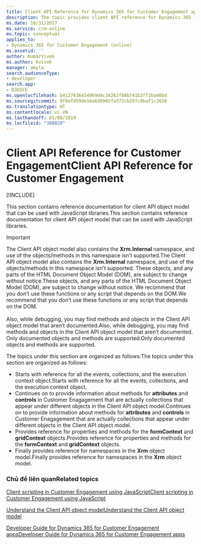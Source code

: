 ```yaml
---
title: Client API Reference for Dynamics 365 for Customer Engagement apps | MicrosoftDocs
description: The topic provides client API reference for Dynamics 365 for Customer Engagement apps.
ms.date: 10/31/2017
ms.service: crm-online
ms.topic: conceptual
applies_to:
- Dynamics 365 for Customer Engagement (online)
ms.assetid: ''
author: KumarVivek
ms.author: kvivek
manager: amyla
search.audienceType:
- developer
search.app:
- D365CE
ms.openlocfilehash: b4127636434969d4c34262f88b741b3ff1ba40bd
ms.sourcegitcommit: 9f0efd59de16a6d9902fa372cb25fc0baf1c2838
ms.translationtype: HT
ms.contentlocale: vi-VN
ms.lasthandoff: 01/08/2019
ms.locfileid: "388820"
---
```

# <a name="client-api-reference-for-customer-engagement"></a><span data-ttu-id="6c628-103">Client API Reference for Customer Engagement</span><span class="sxs-lookup"><span data-stu-id="6c628-103">Client API Reference for Customer Engagement</span></span>

[!INCLUDE[](../../includes/cc_applies_to_update_9_0_0.md)]

<span data-ttu-id="6c628-104">This section contains reference documentation for client API object model that can be used with JavaScript libraries.</span><span class="sxs-lookup"><span data-stu-id="6c628-104">This section contains reference documentation for client API object model that can be used with JavaScript libraries.</span></span>

> [!IMPORTANT]
> <span data-ttu-id="6c628-105">The Client API object model also contains the **Xrm.Internal** namespace, and use of the objects/methods in this namespace isn’t supported.</span><span class="sxs-lookup"><span data-stu-id="6c628-105">The Client API object model also contains the **Xrm.Internal** namespace, and use of the objects/methods in this namespace isn’t supported.</span></span> <span data-ttu-id="6c628-106">These objects, and any parts of the HTML Document Object Model (DOM), are subject to change without notice.</span><span class="sxs-lookup"><span data-stu-id="6c628-106">These objects, and any parts of the HTML Document Object Model (DOM), are subject to change without notice.</span></span> <span data-ttu-id="6c628-107">We recommend that you don’t use these functions or any script that depends on the DOM.</span><span class="sxs-lookup"><span data-stu-id="6c628-107">We recommend that you don’t use these functions or any script that depends on the DOM.</span></span><br/><br/>
<span data-ttu-id="6c628-108">Also, while debugging, you may find methods and objects in the Client API object model that aren’t documented.</span><span class="sxs-lookup"><span data-stu-id="6c628-108">Also, while debugging, you may find methods and objects in the Client API object model that aren’t documented.</span></span> <span data-ttu-id="6c628-109">Only documented objects and methods are supported.</span><span class="sxs-lookup"><span data-stu-id="6c628-109">Only documented objects and methods are supported.</span></span>

<span data-ttu-id="6c628-110">The topics under this section are organized as follows:</span><span class="sxs-lookup"><span data-stu-id="6c628-110">The topics under this section are organized as follows:</span></span>
- <span data-ttu-id="6c628-111">Starts with reference for all the events, collections, and the execution context object.</span><span class="sxs-lookup"><span data-stu-id="6c628-111">Starts with reference for all the events, collections, and the execution context object.</span></span>
- <span data-ttu-id="6c628-112">Continues on to provide information about methods for **attributes** and **controls** in Customer Enagagement that are actually collections that appear under different objects in the Client API object model.</span><span class="sxs-lookup"><span data-stu-id="6c628-112">Continues on to provide information about methods for **attributes** and **controls** in Customer Enagagement that are actually collections that appear under different objects in the Client API object model.</span></span>
- <span data-ttu-id="6c628-113">Provides reference for properties and methods for the **formContext** and **gridContext** objects.</span><span class="sxs-lookup"><span data-stu-id="6c628-113">Provides reference for properties and methods for the **formContext** and **gridContext** objects.</span></span>
- <span data-ttu-id="6c628-114">Finally provides reference for namespaces in the **Xrm** object model.</span><span class="sxs-lookup"><span data-stu-id="6c628-114">Finally provides reference for namespaces in the **Xrm** object model.</span></span> 

### <a name="related-topics"></a><span data-ttu-id="6c628-115">Chủ đề liên quan</span><span class="sxs-lookup"><span data-stu-id="6c628-115">Related topics</span></span>

[<span data-ttu-id="6c628-116">Client scripting in Customer Engagement using JavaScript</span><span class="sxs-lookup"><span data-stu-id="6c628-116">Client scripting in Customer Engagement using JavaScript</span></span>](client-scripting.md)

[<span data-ttu-id="6c628-117">Understand the Client API object model</span><span class="sxs-lookup"><span data-stu-id="6c628-117">Understand the Client API object model</span></span>](understand-clientapi-object-model.md)

[<span data-ttu-id="6c628-118">Developer Guide for Dynamics 365 for Customer Engagement apps</span><span class="sxs-lookup"><span data-stu-id="6c628-118">Developer Guide for Dynamics 365 for Customer Engagement apps</span></span>](../developer-guide.md)
